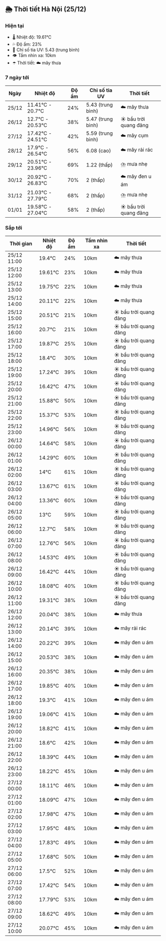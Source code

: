 ## 🌦️ Thời tiết Hà Nội (25/12)

### Hiện tại

- 🌡️ Nhiệt độ: 19.61℃
- 💦 Độ ẩm: 23%
- 🌟 Chỉ số tia UV: 5.43 (trung bình)
- 👁️ Tầm nhìn xa: 10km
- ☂️ Thời tiết: ☁️ mây thưa

### 7 ngày tới

| Ngày | Nhiệt độ | Độ ẩm | Chỉ số tia UV | Thời tiết |
| --- | --- | --- | --- | --- |
| 25/12 | 11.41℃ - 20.7℃ | 24% | 5.43 (trung bình) | ☁️ mây thưa |
| 26/12 | 12.7℃ - 20.53℃ | 38% | 5.47 (trung bình) | ☀️ bầu trời quang đãng |
| 27/12 | 17.42℃ - 24.51℃ | 42% | 5.59 (trung bình) | ☁️ mây cụm |
| 28/12 | 17.9℃ - 26.54℃ | 56% | 6.08 (cao) | ☁️ mây rải rác |
| 29/12 | 20.51℃ - 23.96℃ | 69% | 1.22 (thấp) | ⛈️ mưa nhẹ |
| 30/12 | 20.92℃ - 26.83℃ | 70% | 2 (thấp) | ☁️ mây đen u ám |
| 31/12 | 21.03℃ - 27.79℃ | 68% | 2 (thấp) | ⛈️ mưa nhẹ |
| 01/01 | 19.58℃ - 27.04℃ | 58% | 2 (thấp) | ☀️ bầu trời quang đãng |

### Sắp tới

| Thời gian | Nhiệt độ | Độ ẩm | Tầm nhìn xa | Thời tiết |
| --- | --- | --- | --- | --- |
| 25/12 11:00 | 19.4℃ | 24% | 10km | ☁️ mây thưa |
| 25/12 12:00 | 19.61℃ | 23% | 10km | ☁️ mây thưa |
| 25/12 13:00 | 19.75℃ | 22% | 10km | ☁️ mây thưa |
| 25/12 14:00 | 20.11℃ | 22% | 10km | ☁️ mây thưa |
| 25/12 15:00 | 20.51℃ | 21% | 10km | ☀️ bầu trời quang đãng |
| 25/12 16:00 | 20.7℃ | 21% | 10km | ☀️ bầu trời quang đãng |
| 25/12 17:00 | 19.87℃ | 25% | 10km | ☀️ bầu trời quang đãng |
| 25/12 18:00 | 18.4℃ | 30% | 10km | ☀️ bầu trời quang đãng |
| 25/12 19:00 | 17.24℃ | 39% | 10km | ☀️ bầu trời quang đãng |
| 25/12 20:00 | 16.42℃ | 47% | 10km | ☀️ bầu trời quang đãng |
| 25/12 21:00 | 15.88℃ | 50% | 10km | ☀️ bầu trời quang đãng |
| 25/12 22:00 | 15.37℃ | 53% | 10km | ☀️ bầu trời quang đãng |
| 25/12 23:00 | 14.96℃ | 56% | 10km | ☀️ bầu trời quang đãng |
| 26/12 00:00 | 14.64℃ | 58% | 10km | ☀️ bầu trời quang đãng |
| 26/12 01:00 | 14.29℃ | 60% | 10km | ☀️ bầu trời quang đãng |
| 26/12 02:00 | 14℃ | 61% | 10km | ☀️ bầu trời quang đãng |
| 26/12 03:00 | 13.67℃ | 61% | 10km | ☀️ bầu trời quang đãng |
| 26/12 04:00 | 13.36℃ | 60% | 10km | ☀️ bầu trời quang đãng |
| 26/12 05:00 | 13℃ | 59% | 10km | ☀️ bầu trời quang đãng |
| 26/12 06:00 | 12.7℃ | 58% | 10km | ☀️ bầu trời quang đãng |
| 26/12 07:00 | 12.76℃ | 56% | 10km | ☀️ bầu trời quang đãng |
| 26/12 08:00 | 14.53℃ | 49% | 10km | ☀️ bầu trời quang đãng |
| 26/12 09:00 | 16.42℃ | 44% | 10km | ☀️ bầu trời quang đãng |
| 26/12 10:00 | 18.08℃ | 40% | 10km | ☀️ bầu trời quang đãng |
| 26/12 11:00 | 19.31℃ | 38% | 10km | ☀️ bầu trời quang đãng |
| 26/12 12:00 | 20.04℃ | 38% | 10km | ☁️ mây thưa |
| 26/12 13:00 | 20.14℃ | 39% | 10km | ☁️ mây rải rác |
| 26/12 14:00 | 20.22℃ | 39% | 10km | ☁️ mây đen u ám |
| 26/12 15:00 | 20.53℃ | 38% | 10km | ☁️ mây đen u ám |
| 26/12 16:00 | 20.35℃ | 38% | 10km | ☁️ mây đen u ám |
| 26/12 17:00 | 19.85℃ | 40% | 10km | ☁️ mây đen u ám |
| 26/12 18:00 | 19.3℃ | 41% | 10km | ☁️ mây đen u ám |
| 26/12 19:00 | 19.06℃ | 41% | 10km | ☁️ mây đen u ám |
| 26/12 20:00 | 18.82℃ | 41% | 10km | ☁️ mây đen u ám |
| 26/12 21:00 | 18.6℃ | 42% | 10km | ☁️ mây đen u ám |
| 26/12 22:00 | 18.39℃ | 44% | 10km | ☁️ mây đen u ám |
| 26/12 23:00 | 18.22℃ | 45% | 10km | ☁️ mây đen u ám |
| 27/12 00:00 | 18.11℃ | 46% | 10km | ☁️ mây đen u ám |
| 27/12 01:00 | 18.09℃ | 47% | 10km | ☁️ mây đen u ám |
| 27/12 02:00 | 17.98℃ | 47% | 10km | ☁️ mây đen u ám |
| 27/12 03:00 | 17.95℃ | 48% | 10km | ☁️ mây đen u ám |
| 27/12 04:00 | 17.83℃ | 49% | 10km | ☁️ mây đen u ám |
| 27/12 05:00 | 17.68℃ | 50% | 10km | ☁️ mây đen u ám |
| 27/12 06:00 | 17.5℃ | 52% | 10km | ☁️ mây đen u ám |
| 27/12 07:00 | 17.42℃ | 54% | 10km | ☁️ mây đen u ám |
| 27/12 08:00 | 17.79℃ | 53% | 10km | ☁️ mây đen u ám |
| 27/12 09:00 | 18.62℃ | 49% | 10km | ☁️ mây đen u ám |
| 27/12 10:00 | 20.07℃ | 45% | 10km | ☁️ mây đen u ám |
